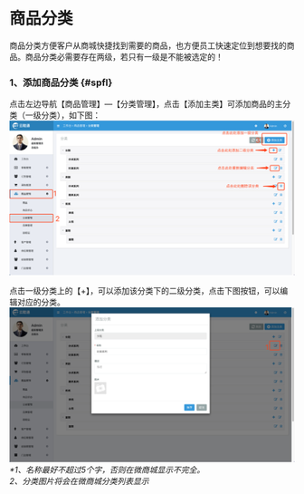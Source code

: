 # 商品分类

商品分类方便客户从商城快捷找到需要的商品，也方便员工快速定位到想要找的商品。商品分类必需要存在两级，若只有一级是不能被选定的！

### 1、添加商品分类 {#spfl}

点击左边导航【商品管理】—【分类管理】，点击【添加主类】可添加商品的主分类（一级分类），如下图：![](/assets/spgl-flgl-1.png)

点击一级分类上的【+】，可以添加该分类下的二级分类，点击下图按钮，可以编辑对应的分类。![](/assets/spgl-flgl-2.png)_\*1、名称最好不超过5个字，否则在微商城显示不完全。                      
  2、分类图片将会在微商城分类列表显示_

